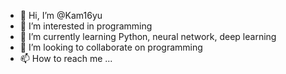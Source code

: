 - 👋 Hi, I’m @Kam16yu
- 👀 I’m interested in programming 
- 🌱 I’m currently learning Python, neural network, deep learning
- 💞️ I’m looking to collaborate on programming
- 📫 How to reach me ...

<!---
Kam16yu/Kam16yu is a ✨ special ✨ repository because its `README.md` (this file) appears on your GitHub profile.
You can click the Preview link to take a look at your changes.
--->
